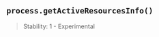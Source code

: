 ## `process.getActiveResourcesInfo()`

<!-- YAML
added: REPLACEME
-->

> Stability: 1 - Experimental
